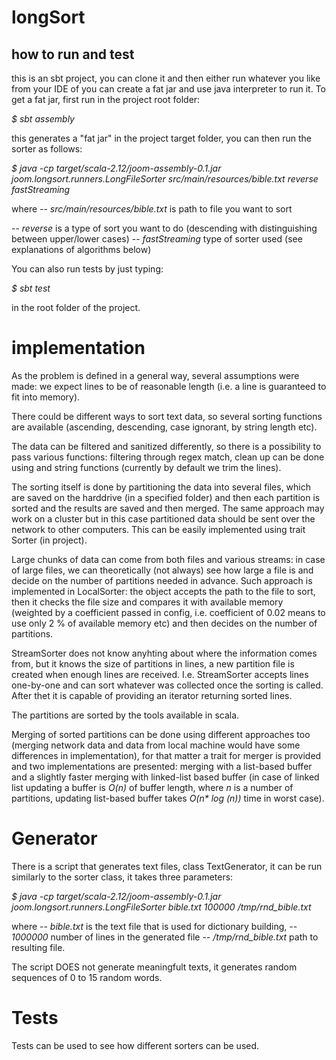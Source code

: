 # longSort

## how to run and test

this is an sbt project, you can clone it and then either run whatever you like from
your IDE of you can create a fat jar and use java interpreter to run it. To get a fat jar, first run in the project root folder:

*\$ sbt assembly*

this generates a "fat jar" in the project target folder, you can then run the sorter as follows:

*\$ java -cp target/scala-2.12/joom-assembly-0.1.jar joom.longsort.runners.LongFileSorter src/main/resources/bible.txt reverse fastStreaming*

where 
-- *src/main/resources/bible.txt* is path to file you want to sort
 
-- *reverse* is a type of sort you want to do (descending with distinguishing between upper/lower cases)
-- *fastStreaming* type of sorter used (see explanations of algorithms below)

You can also run tests by just typing:

*\$ sbt test* 

in the root folder of the project.

# implementation

As the problem is defined in a general way, several assumptions were made:  we expect lines to be of reasonable length (i.e. a line is guaranteed to fit into memory). 

There could be different ways to sort text data, so several sorting functions are available (ascending, descending, case ignorant, by string length etc).

The data can be filtered and sanitized differently, so there is a possibility to pass various functions: filtering through regex match, clean up can be done using and string functions (currently by default we trim the lines).

The sorting itself is done by partitioning the data into several files, which are saved on the harddrive (in a specified
folder) and then each partition is sorted and the results are saved and then merged. The same approach may work on a cluster
but in this case partitioned data should be sent over the network to other computers. This can be easily implemented using trait Sorter (in project).

Large chunks of data can come from both files and various streams: in case of large files, we can theoretically (not always) see how large a file is and decide on the number of partitions needed in advance. Such approach is implemented in LocalSorter: the object accepts the path to the file to sort, then it checks the file size and compares it with available memory (weighted by a coefficient passed in config, i.e. coefficient of 0.02 means to use only 2 \% of available memory etc) and then decides on the number of partitions.

StreamSorter does not know anyhting about where the information comes from, but it knows the size of partitions in lines, a new partition file is created when enough lines are received. I.e. StreamSorter accepts lines one-by-one and can sort whatever was collected once the sorting is called. After thet it is capable of providing an iterator returning sorted lines.

The partitions are sorted by the tools available in scala. 

Merging of sorted partitions can be done using different approaches too (merging network data and data from local machine would have some differences in implementation), for that matter a trait for merger is provided and two implementations are presented: merging with a list-based buffer and a slightly faster merging with linked-list based buffer (in case of linked list updating a buffer is *O(n)* of buffer length, where *n* is a number of partitions, updating list-based buffer takes *O(n\* log (n))* time in worst case).

# Generator 

There is a script that generates text files, class TextGenerator, it can be run similarly to the sorter class, it takes three parameters:

*\$ java -cp target/scala-2.12/joom-assembly-0.1.jar joom.longsort.runners.LongFileSorter bible.txt 100000 /tmp/rnd_bible.txt*

where
-- *bible.txt* is the text file that is used for dictionary building,
-- *1000000* number of lines in the generated file 
-- */tmp/rnd_bible.txt* path to resulting file.

The script DOES not generate meaningfult texts, it generates random sequences of 0 to 15 random words.

# Tests

Tests can be used to see how different sorters can be used.
